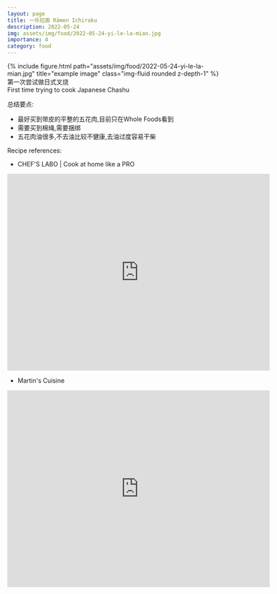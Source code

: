 ```yaml
---
layout: page
title: 一乐拉面 Rāmen Ichiraku
description: 2022-05-24
img: assets/img/food/2022-05-24-yi-le-la-mian.jpg
importance: 4
category: food
---
```


<div class="row">
    <div class="col-sm mt-3 mt-md-0">
        {% include figure.html path="assets/img/food/2022-05-24-yi-le-la-mian.jpg" title="example image" class="img-fluid rounded z-depth-1" %}
    </div>
</div>
<div class="caption">
    第一次尝试做日式叉烧
</div>
<div class="caption">
    First time trying to cook Japanese Chashu
</div>

总结要点:
- 最好买到带皮的平整的五花肉,目前只在Whole Foods看到
- 需要买到棉绳,需要捆绑
- 五花肉油很多,不去油比较不健康,去油过度容易干柴


Recipe references:

- CHEF'S LABO | Cook at home like a PRO

<p align="center">
  <iframe
      src="https://www.youtube.com/embed/MB2khO-gc-A"
      width="600"
      height="450"
      frameborder="0"
      allowfullscreen="">
  </iframe>
</p>

- Martin's Cuisine

<p align="center">
  <iframe
      src="https://www.youtube.com/embed/sIJX2ReYMCk"
      width="600"
      height="450"
      frameborder="0"
      allowfullscreen="">
  </iframe>
</p>



